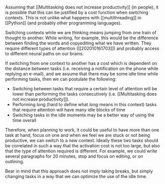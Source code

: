 Assuming that [[Multitasking does not increase productivity]] (in people), it is possible that this can be justified by a cost function when switching contexts. This is not unlike what happens with [[multithreading]] in [[Python]] (and probably other programming languages). 

Switching contexts while we are thinking means jumping from one train of thought to another. While writing, for example, this would be the difference between finding the words and copyediting what we have written. They require different types of attention ([[202010161703]]) and probably access to different neural paths on our brains.

If switching from one context to another has a cost which is dependent on the distance between tasks (i.e. receiving a notification on the phone while replying an e-mail), and we assume that there may be some idle time while performing tasks, then we can postulate the following:

- Switching between tasks that require a certain level of attention will be lower than performing the tasks consecutively (i.e. [[Multitasking does not increase productivity]]). 
- Performing long (hard to define what *long* means in this context) tasks that require attention will have many idle blocks of time
- Switching tasks in the idle moments may be a better way of using the time overall

Therefore, when planning to work, it could be useful to have more than one task at hand, focus on one and when we feel we are stuck or not being productive, we can switch to a new context. Ideally these two tasks should be correlated in such a way that the activation cost is not too large, but also that the type of attention required is different. For example, we could write several paragraphs for 20 minutes, stop and focus on editing, or on outlining. 

Bear in mind that this approach does not imply taking breaks, but simply changing tasks in a way that we can optimize the use of the idle time. 

